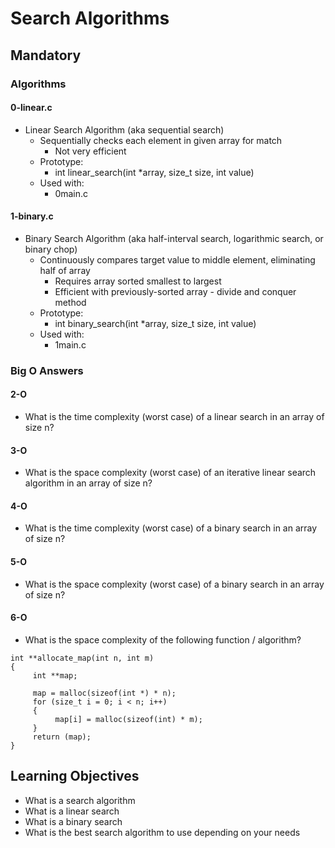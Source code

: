 # Search Algorithms

## Mandatory

### Algorithms

#### 0-linear.c
- Linear Search Algorithm (aka sequential search)
	- Sequentially checks each element in given array for match
		- Not very efficient
	- Prototype:
		- int linear_search(int *array, size_t size, int value)
	- Used with:
		- 0main.c

#### 1-binary.c
- Binary Search Algorithm (aka half-interval search, logarithmic search, or binary chop)
	- Continuously compares target value to middle element, eliminating half of array
		- Requires array sorted smallest to largest
		- Efficient with previously-sorted array - divide and conquer method
	- Prototype:
		- int binary_search(int *array, size_t size, int value)
	- Used with:
		- 1main.c

### Big O Answers

#### 2-O
- What is the time complexity (worst case) of a linear search in an array of size n?

#### 3-O
- What is the space complexity (worst case) of an iterative linear search algorithm in an array of size n?

#### 4-O
- What is the time complexity (worst case) of a binary search in an array of size n?

#### 5-O
- What is the space complexity (worst case) of a binary search in an array of size n?

#### 6-O
- What is the space complexity of the following function / algorithm?
```
int **allocate_map(int n, int m)
{
     int **map;

     map = malloc(sizeof(int *) * n);
     for (size_t i = 0; i < n; i++)
     {
          map[i] = malloc(sizeof(int) * m);
     }
     return (map);
}
```
## Learning Objectives

- What is a search algorithm
- What is a linear search
- What is a binary search
- What is the best search algorithm to use depending on your needs
